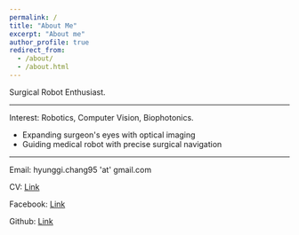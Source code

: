 ```yaml
---
permalink: /
title: "About Me"
excerpt: "About me"
author_profile: true
redirect_from: 
  - /about/
  - /about.html
---
```


Surgical Robot Enthusiast.

------------------------------------------

Interest: Robotics, Computer Vision, Biophotonics.
* Expanding surgeon's eyes with optical imaging
* Guiding medical robot with precise surgical navigation

------------------------------------------

Email: hyunggi.chang95 'at' gmail.com


CV: [Link](https://github.com/changh95/Curriculum-Vitae/blob/master/Curriculum_Vitae.pdf)


Facebook: [Link](https://www.facebook.com/harry.chang.982)


Github: [Link](https://github.com/changh95)
